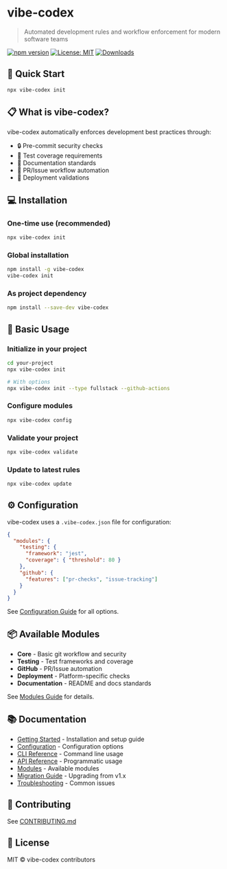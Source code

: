 # vibe-codex

> Automated development rules and workflow enforcement for modern software teams

[![npm version](https://img.shields.io/npm/v/vibe-codex.svg)](https://www.npmjs.com/package/vibe-codex)
[![License: MIT](https://img.shields.io/badge/License-MIT-yellow.svg)](https://opensource.org/licenses/MIT)
[![Downloads](https://img.shields.io/npm/dm/vibe-codex.svg)](https://www.npmjs.com/package/vibe-codex)

## 🚀 Quick Start

```bash
npx vibe-codex init
```

## 📋 What is vibe-codex?

vibe-codex automatically enforces development best practices through:
- 🔒 Pre-commit security checks
- 🧪 Test coverage requirements  
- 📝 Documentation standards
- 🔄 PR/Issue workflow automation
- 🚀 Deployment validations

## 💻 Installation

### One-time use (recommended)
```bash
npx vibe-codex init
```

### Global installation
```bash
npm install -g vibe-codex
vibe-codex init
```

### As project dependency
```bash
npm install --save-dev vibe-codex
```

## 🎯 Basic Usage

### Initialize in your project
```bash
cd your-project
npx vibe-codex init

# With options
npx vibe-codex init --type fullstack --github-actions
```

### Configure modules
```bash
npx vibe-codex config
```

### Validate your project
```bash
npx vibe-codex validate
```

### Update to latest rules
```bash
npx vibe-codex update
```

## ⚙️ Configuration

vibe-codex uses a `.vibe-codex.json` file for configuration:

```json
{
  "modules": {
    "testing": {
      "framework": "jest",
      "coverage": { "threshold": 80 }
    },
    "github": {
      "features": ["pr-checks", "issue-tracking"]
    }
  }
}
```

See [Configuration Guide](./docs/CONFIGURATION.md) for all options.

## 📦 Available Modules

- **Core** - Basic git workflow and security
- **Testing** - Test frameworks and coverage
- **GitHub** - PR/Issue automation
- **Deployment** - Platform-specific checks
- **Documentation** - README and docs standards

See [Modules Guide](./docs/MODULES.md) for details.

## 📚 Documentation

- [Getting Started](./docs/GETTING-STARTED.md) - Installation and setup guide
- [Configuration](./docs/CONFIGURATION.md) - Configuration options
- [CLI Reference](./docs/CLI-REFERENCE.md) - Command line usage
- [API Reference](./docs/API.md) - Programmatic usage
- [Modules](./docs/MODULES.md) - Available modules
- [Migration Guide](./docs/MIGRATION.md) - Upgrading from v1.x
- [Troubleshooting](./docs/TROUBLESHOOTING.md) - Common issues

## 🤝 Contributing

See [CONTRIBUTING.md](https://github.com/tyabonil/vibe-codex/blob/main/CONTRIBUTING.md)

## 📄 License

MIT © vibe-codex contributors
